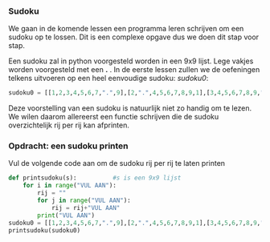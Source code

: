 ### Sudoku
We gaan in de komende lessen een programma leren schrijven om een sudoku op te lossen. Dit is een complexe opgave dus we doen dit stap voor stap.

Een sudoku zal in python voorgesteld worden in een 9x9 lijst. Lege vakjes worden voorgesteld met een **.** . 
In de eerste lessen zullen we de oefeningen telkens uitvoeren op een heel eenvoudige sudoku: *sudoku0*:
```python
sudoku0 = [[1,2,3,4,5,6,7,".",9],[2,".",4,5,6,7,8,9,1],[3,4,5,6,7,8,9,".",2],[4,5,".",7,8,9,1,2,3],[5,6,7,8,9,1,2,3,4],[6,7,8,9,1,2,3,4,5],[7,8,9,1,2,3,4,5,6],[8,9,1,2,3,4,5,6,7],[9,1,2,3,4,5,6,7,8]]
```

Deze voorstelling van een sudoku is natuurlijk niet zo handig om te lezen. We wilen daarom allereerst een functie schrijven die de sudoku overzichtelijk rij per rij kan afprinten.
### Opdracht: een sudoku printen
Vul de volgende code aan om de sudoku rij per rij te laten printen
```python
def printsudoku(s):          #s is een 9x9 lijst
    for i in range("VUL AAN"):
        rij = ""
        for j in range("VUL AAN"):
            rij = rij+"VUL AAN"
        print("VUL AAN")
sudoku0 = [[1,2,3,4,5,6,7,".",9],[2,".",4,5,6,7,8,9,1],[3,4,5,6,7,8,9,".",2],[4,5,".",7,8,9,1,2,3],[5,6,7,8,9,1,2,3,4],[6,7,8,9,1,2,3,4,5],[7,8,9,1,2,3,4,5,6],[8,9,1,2,3,4,5,6,7],[9,1,2,3,4,5,6,7,8]]
printsudoku(sudoku0)
```

